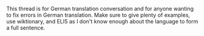 This thread is for German translation conversation and for anyone wanting to fix errors in German translation. Make sure to give plenty of examples, use wiktionary, and ELI5 as I don't know enough about the language to form a full sentence.
